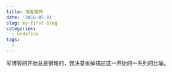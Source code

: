 ```yaml
---
title: 博客播种
date: '2016-07-01'
slug: my-first-blog
categories:
  - undefine
tags:
  -
---
```


写博客的开始总是很难的，我决意省掉描述这一开始的一系列的比喻。
